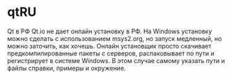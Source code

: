 # qtRU
Qt в РФ
Qt.io не дает онлайн установку в РФ.
На Windows установку можно сделать c использованием msys2.org, но запуск медленный, но можно заточить, как хочешь. 
Онлайн установщик просто скачивает предкомпилированные пакеты с серверов, распаковывает по пути и регистрирует в системе Windows.
В этом случае самому указать пути и файлы справки, примеры и окружение.
